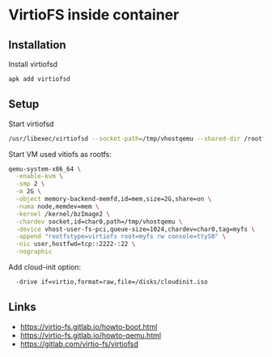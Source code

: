 # VirtioFS inside container

## Installation

Install virtiofsd
```sh
apk add virtiofsd
```

## Setup

Start virtiofsd
```sh
/usr/libexec/virtiofsd --socket-path=/tmp/vhostqemu --shared-dir /rootfs --cache auto --sandbox none
```

Start VM used vitiofs as rootfs:
```sh
qemu-system-x86_64 \
  -enable-kvm \
  -smp 2 \
  -m 2G \
  -object memory-backend-memfd,id=mem,size=2G,share=on \
  -numa node,memdev=mem \
  -kernel /kernel/bzImage2 \
  -chardev socket,id=char0,path=/tmp/vhostqemu \
  -device vhost-user-fs-pci,queue-size=1024,chardev=char0,tag=myfs \
  -append "rootfstype=virtiofs root=myfs rw console=ttyS0" \
  -nic user,hostfwd=tcp::2222-:22 \
  -nographic
```

Add cloud-init option:
```sh
  -drive if=virtio,format=raw,file=/disks/cloudinit.iso
```

## Links

- https://virtio-fs.gitlab.io/howto-boot.html
- https://virtio-fs.gitlab.io/howto-qemu.html
- https://gitlab.com/virtio-fs/virtiofsd
